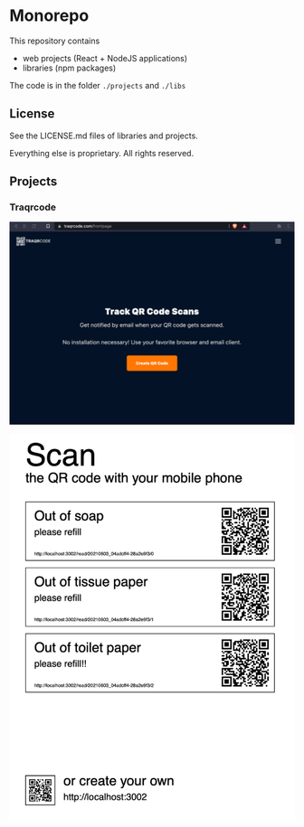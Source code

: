 
# Monorepo

This repository contains
- web projects (React + NodeJS applications)
- libraries (npm packages)

The code is in the folder `./projects` and `./libs`

## License

See the LICENSE.md files of libraries and projects.

Everything else is proprietary. All rights reserved.

## Projects

### Traqrcode

![projects/traqrcode/traqrcode-raw/screenshot_frontpage.png](projects/traqrcode/traqrcode-raw/screenshot_frontpage.png)

![projects/traqrcode/traqrcode-frontend/src/assets/example_pdf.png](projects/traqrcode/traqrcode-frontend/src/assets/frontpage/example_pdf.png)


